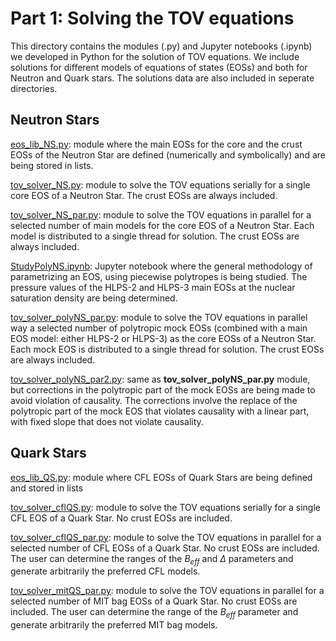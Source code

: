 # Part 1: Solving the TOV equations

This directory contains the modules (.py) and Jupyter notebooks (.ipynb) we developed in Python for the solution of TOV equations. We include solutions for different models of equations of states (EOSs) and both for Neutron and Quark stars. The solutions data are also included in seperate directories.

## Neutron Stars

[eos_lib_NS.py](https://github.com/istergak/MSc-Computational-Physics-AUTH/blob/main/Thesis%20-%20ML%20and%20ANNs%20regression%20models%20for%20Exotic%20Star's%20EOSs/Part%201%20-%20Solving%20the%20TOV%20equations%20for%20Hadronic%20and%20Quark%20Stars/eos_lib_NS.py): module where the main EOSs for the core and the crust EOSs of the Neutron Star are defined (numerically and symbolically) and are being stored in lists.

[tov_solver_NS.py](https://github.com/istergak/MSc-Computational-Physics-AUTH/blob/main/Thesis%20-%20ML%20and%20ANNs%20regression%20models%20for%20Exotic%20Star's%20EOSs/Part%201%20-%20Solving%20the%20TOV%20equations%20for%20Hadronic%20and%20Quark%20Stars/tov_solver_NS.py): module to solve the TOV equations serially for a single core EOS of a Neutron Star. The crust EOSs are always included.

[tov_solver_NS_par.py](https://github.com/istergak/MSc-Computational-Physics-AUTH/blob/main/Thesis%20-%20ML%20and%20ANNs%20regression%20models%20for%20Exotic%20Star's%20EOSs/Part%201%20-%20Solving%20the%20TOV%20equations%20for%20Hadronic%20and%20Quark%20Stars/tov_solver_NS_par.py): module to solve the TOV equations in parallel for a selected number of main models for the core EOS of a Neutron Star. Each model is distributed to a single thread for solution. The crust EOSs are always included. 

[StudyPolyNS.ipynb](https://github.com/istergak/MSc-Computational-Physics-AUTH/blob/main/Thesis%20-%20ML%20and%20ANNs%20regression%20models%20for%20Exotic%20Star's%20EOSs/Part%201%20-%20Solving%20the%20TOV%20equations%20for%20Hadronic%20and%20Quark%20Stars/StudyPolyNS.ipynb): Jupyter notebook where the general methodology of parametrizing an EOS, using piecewise polytropes is being studied. The pressure values of the HLPS-2 and HLPS-3 main EOSs at the nuclear saturation density are being determined.

[tov_solver_polyNS_par.py](https://github.com/istergak/MSc-Computational-Physics-AUTH/blob/main/Thesis%20-%20ML%20and%20ANNs%20regression%20models%20for%20Exotic%20Star's%20EOSs/Part%201%20-%20Solving%20the%20TOV%20equations%20for%20Hadronic%20and%20Quark%20Stars/tov_solver_polyNS_par.py): module to solve the TOV equations in parallel way a selected number of polytropic mock EOSs (combined with a main EOS model: either HLPS-2 or HLPS-3) as the core EOSs of a Neutron Star. Each mock EOS is distributed to a single thread for solution. The crust EOSs are always included.

[tov_solver_polyNS_par2.py](https://github.com/istergak/MSc-Computational-Physics-AUTH/blob/main/Thesis%20-%20ML%20and%20ANNs%20regression%20models%20for%20Exotic%20Star's%20EOSs/Part%201%20-%20Solving%20the%20TOV%20equations%20for%20Hadronic%20and%20Quark%20Stars/tov_solver_polyNS_par2.py): same as **tov_solver_polyNS_par.py** module, but corrections in the polytropic part of the mock EOSs are being made to avoid violation of causality. The corrections involve the replace of the polytropic part of the mock EOS that violates causality with a linear part, with fixed slope that does not violate causality.


## Quark Stars

[eos_lib_QS.py](https://github.com/istergak/MSc-Computational-Physics-AUTH/blob/main/Thesis%20-%20ML%20and%20ANNs%20regression%20models%20for%20Exotic%20Star's%20EOSs/Part%201%20-%20Solving%20the%20TOV%20equations%20for%20Hadronic%20and%20Quark%20Stars/eos_lib_QS.py): module where CFL EOSs of Quark Stars are being defined and stored in lists

[tov_solver_cflQS.py](https://github.com/istergak/MSc-Computational-Physics-AUTH/blob/main/Thesis%20-%20ML%20and%20ANNs%20regression%20models%20for%20Exotic%20Star's%20EOSs/Part%201%20-%20Solving%20the%20TOV%20equations%20for%20Hadronic%20and%20Quark%20Stars/tov_solver_QS.py): module to solve the TOV equations serially for a single CFL EOS of a Quark Star. No crust EOSs are included.

[tov_solver_cflQS_par.py](https://github.com/istergak/MSc-Computational-Physics-AUTH/blob/main/Thesis%20-%20ML%20and%20ANNs%20regression%20models%20for%20Exotic%20Star's%20EOSs/Part%201%20-%20Solving%20the%20TOV%20equations%20for%20Hadronic%20and%20Quark%20Stars/tov_solver_cflQS_par.py): module to solve the TOV equations in parallel for a selected number of CFL EOSs of a Quark Star. No crust EOSs are included. The user can determine the ranges of the $B_{eff}$ and $\Delta$ parameters and generate arbitrarily the preferred CFL models.

[tov_solver_mitQS_par.py](https://github.com/istergak/MSc-Computational-Physics-AUTH/blob/main/Thesis%20-%20ML%20and%20ANNs%20regression%20models%20for%20Exotic%20Star's%20EOSs/Part%201%20-%20Solving%20the%20TOV%20equations%20for%20Hadronic%20and%20Quark%20Stars/tov_solver_mitQS_par.py): module to solve the TOV equations in parallel for a selected number of MIT bag EOSs of a Quark Star. No crust EOSs are included. The user can determine the range of the $B_{eff}$ parameter and generate arbitrarily the preferred MIT bag models.
